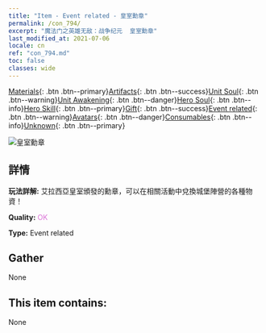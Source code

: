 ```yaml
---
title: "Item - Event related - 皇室勳章"
permalink: /con_794/
excerpt: "魔法门之英雄无敌：战争纪元  皇室勳章"
last_modified_at: 2021-07-06
locale: cn
ref: "con_794.md"
toc: false
classes: wide
---
```

 [Materials](/ItemsCN/){: .btn .btn--primary}[Artifacts](/ItemsCN/Artifacts/){: .btn .btn--success}[Unit Soul](/ItemsCN/UnitSoul/){: .btn .btn--warning}[Unit Awakening](/ItemsCN/UnitAwakening/){: .btn .btn--danger}[Hero Soul](/ItemsCN/HeroSoul/){: .btn .btn--info}[Hero Skill](/ItemsCN/HeroSkill/){: .btn .btn--primary}[Gift](/ItemsCN/Gift/){: .btn .btn--success}[Event related](/ItemsCN/Events/){: .btn .btn--warning}[Avatars](/ItemsCN/Avatars/){: .btn .btn--danger}[Consumables](/ItemsCN/Consumables/){: .btn .btn--info}[Unknown](/ItemsCN/Unknown/){: .btn .btn--primary}

 ![皇室勳章](/images/t/i_3052.png)

## 詳情
 **玩法詳解:** 艾拉西亞皇室頒發的勳章，可以在相關活動中兌換城堡陣營的各種物資！

 **Quality:** <span style="color: #DA70D6">OK</span>

 **Type:** Event related

## Gather

  None

## This item contains:

  None

